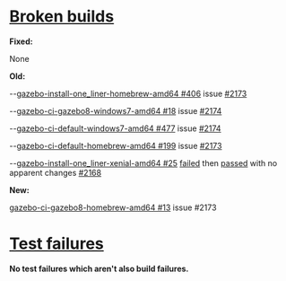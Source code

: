 # [Broken builds](http://build.osrfoundation.org/view/BuildCopFail/)

**Fixed:**

None


**Old:**


--[gazebo-install-one_liner-homebrew-amd64 #406](http://build.osrfoundation.org/view/main/view/BuildCopFail/job/gazebo-install-one_liner-homebrew-amd64/406/) issue [#2173](https://bitbucket.org/osrf/gazebo/issues/2173/build-cop-one_line-homebrew-broken-library)

--[gazebo-ci-gazebo8-windows7-amd64 #18](http://build.osrfoundation.org/view/main/view/BuildCopFail/job/gazebo-ci-gazebo8-windows7-amd64/18/) issue [#2174](https://bitbucket.org/osrf/gazebo/issues/2174/build-cop-windows-build-broken-cannot-find)

--[gazebo-ci-default-windows7-amd64 #477](http://build.osrfoundation.org/view/main/view/BuildCopFail/job/gazebo-ci-default-windows7-amd64/477/) issue [#2174](https://bitbucket.org/osrf/gazebo/issues/2174/build-cop-windows-build-broken-cannot-find)

--[gazebo-ci-default-homebrew-amd64 #199](http://build.osrfoundation.org/view/main/view/BuildCopFail/job/gazebo-ci-default-homebrew-amd64/199/) issue [#2173](https://bitbucket.org/osrf/gazebo/issues/2173/build-cop-one_line-homebrew-broken-library)

--[gazebo-install-one_liner-xenial-amd64 #25](http://build.osrfoundation.org/view/main/view/BuildCopFail/job/gazebo-install-one_liner-xenial-amd64/) [failed](http://build.osrfoundation.org/view/main/view/BuildCopFail/job/gazebo-install-one_liner-xenial-amd64/25/) then [passed](http://build.osrfoundation.org/view/main/view/BuildCopFail/job/gazebo-install-one_liner-xenial-amd64/26/) with no apparent changes [#2168](https://bitbucket.org/osrf/gazebo/issues/2168/build-cop-one-liner-install-for-gazebo-7)


**New:**

[gazebo-ci-gazebo8-homebrew-amd64 #13](http://build.osrfoundation.org/view/main/view/BuildCopFail/job/gazebo-ci-gazebo8-homebrew-amd64/13/) issue #2173

# [Test failures](http://build.osrfoundation.org/view/BuildCopTests/)

**No test failures which aren't also build failures.**